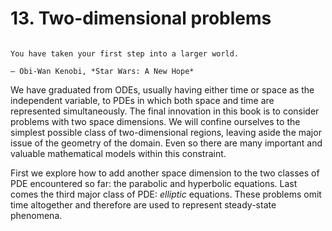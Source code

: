 # 13. Two-dimensional problems

```{index} Obi-Wan Kenobi, A New Hope
```

```{epigraph}
You have taken your first step into a larger world.

— Obi-Wan Kenobi, *Star Wars: A New Hope* 
```

We have graduated from ODEs, usually having either time or space as the independent variable, to PDEs in which both space and time are represented simultaneously. The final innovation in this book is to consider problems with two space dimensions. We will confine ourselves to the simplest possible class of two-dimensional regions, leaving aside the major issue of the geometry of the domain. Even so there are many important and valuable mathematical models within this constraint.

First we explore how to add another space dimension to the two classes of PDE encountered so far: the parabolic and hyperbolic equations. Last comes the third major class of PDE: *elliptic* equations. These problems omit time altogether and therefore are used to represent steady-state phenomena.
